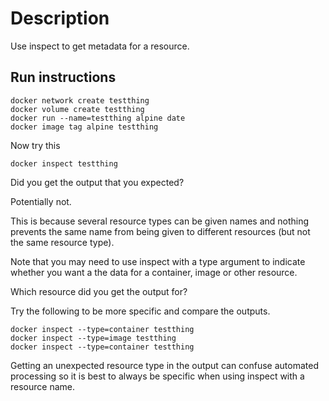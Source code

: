 # Description
Use inspect to get metadata for a resource.

## Run instructions

    docker network create testthing
    docker volume create testthing
    docker run --name=testthing alpine date
    docker image tag alpine testthing

Now try this

    docker inspect testthing

Did you get the output that you expected?

Potentially not.

This is because several resource types can be given names and nothing prevents the same name from being given to different resources (but not the same resource type).

Note that you may need to use inspect with a type argument to indicate whether you want a the data for a container, image or other resource.

Which resource did you get the output for?

Try the following to be more specific and compare the outputs.

    docker inspect --type=container testthing
    docker inspect --type=image testthing
    docker inspect --type=container testthing

Getting an unexpected resource type in the output can confuse automated processing so it is best to always be specific when using inspect with a resource name.

